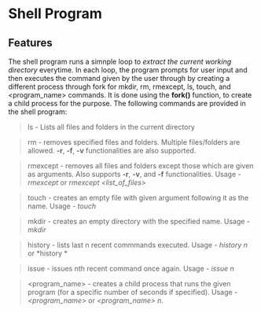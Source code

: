 # Shell Program
## Features
The shell program runs a simnple loop to *extract the current working directory* everytime. In each loop, the program prompts for user input and then executes the command given by the user through by creating a different process through fork for mkdir, rm, rmexcept, ls, touch, and <program_name> commands. It is done using the **fork()** function, to create a child process for the purpose.
The following commands are provided in the shell program:
> ls - Lists all files and folders in the current directory

> rm - removes specified files and folders. Multiple files/folders are allowed. **-r**, **-f**, **-v** functionalities are also supported.

> rmexcept - removes all files and folders except those which are given as arguments. Also supports **-r**, **-v**, and **-f** 
functionalities. Usage - *rmexcept* or *rmexcept <list_of_files>*

> touch - creates an empty file with given argument following it as the name. Usage - *touch <name>*

> mkdir - creates an empty directory with the specified name. Usage - *mkdir <name>*

> history - lists last n recent commmands executed. Usage - *history n* or *history *

> issue - issues nth recent command once again. Usage - *issue n*

> <program_name> - creates a child process that runs the given program (for a specific number of seconds if specified). Usage - *<program_name>* or *<program_name> n*.
